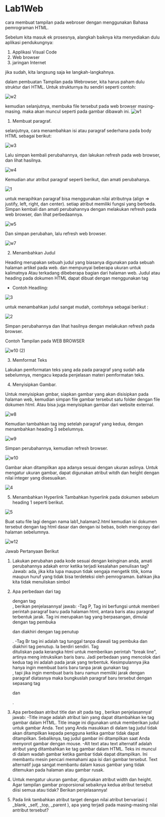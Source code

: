 # Lab1Web
cara membuat tampilan pada webroser dengan menggunakan Bahasa pemrograman HTML.

Sebelum kita masuk ek prosesnya, alangkah baiknya kita menyediakan dulu aplikasi pendukungnya:
1. Applikasi Visual Code
2. Web browser
3. jaringan Internet

jika sudah, kita langsung saja ke langkah-langkahnya.

dalam pembuatan Tampilan pada Webrowser, kita harus paham dulu struktur dari HTML. Untuk strukturnya itu sendiri seperti contoh:

![w2](https://user-images.githubusercontent.com/81581236/112880748-0b8b5500-90f5-11eb-8e54-e86ea893c035.PNG)

kemudian selanjutnya, membuka file tersebut pada web browser masing-masing. maka akan muncul seperti pada gambar dibawah ini.
![w1](https://user-images.githubusercontent.com/81581236/112880984-586f2b80-90f5-11eb-9d7b-a7e5c36551dd.PNG)

1. Membuat paragraf.

selanjutnya, cara menambahkan isi atau paragraf sederhana pada body HTML sebagai berikut:


![w3](https://user-images.githubusercontent.com/81581236/112881616-1befff80-90f6-11eb-9336-69ae481dea96.PNG)

Lalu simpan kembali perubahannya, dan lakukan refresh pada web browser, dan lihat hasilnya.

![w4](https://user-images.githubusercontent.com/81581236/112882167-d122b780-90f6-11eb-872d-f8ba2ffc1599.PNG)

Kemudian atur atribut paragraf seperti berikut, dan amati perubahanya.

![1](https://user-images.githubusercontent.com/81581236/112882693-7b024400-90f7-11eb-81ad-8483f2a8ea8b.PNG)


untuk merapihkan paragraf bisa menggunakan nilai atributnya (align => justify, left, right, dan center). setiap atribut memiliki fungsi yang berbeda.
Simpan kembali dan amati perubahannya dengan melakukan refresh pada web browser, dan lihat perbedaannya.

![w5](https://user-images.githubusercontent.com/81581236/112884309-91110400-90f9-11eb-8c8d-8fa89e8a70ef.PNG)


Dan simpan perubahan, lalu refresh web browser.

![w7](https://user-images.githubusercontent.com/81581236/112884409-ad14a580-90f9-11eb-817b-75dd0f71104b.PNG)


2. Menambahkan Judul

Heading merupakan sebuah judul yang biasanya digunakan pada sebuah halaman artikel pada web. dan mempunyai beberapa ukuran untuk kalimatnya
Atau terkadang dibeberapa bagian dari halaman web.
Judul atau heading pada dokumen HTML dapat dibuat dengan menggunakan tag

 - Contoh Headling:

![3](https://user-images.githubusercontent.com/81581236/112883786-ebf62b80-90f8-11eb-8c70-5314199c6e4e.PNG)


  
untuk menambahkan judul sangat mudah, contohnya sebagai berikut :

![2](https://user-images.githubusercontent.com/81581236/112883048-f7952280-90f7-11eb-91fc-2447e7250b2e.PNG)

Simpan perubahannya dan lihat hasilnya dengan melakukan refresh pada browser.


Contoh Tampilan pada WEB BROWSER

![w10 (2)](https://user-images.githubusercontent.com/81581236/112886038-a0914c80-90fb-11eb-8e09-e5a1a0c5ecb4.PNG)

3. Memformat Teks

Lakukan pemformatan teks yang ada pada paragraf yang sudah ada sebelumnya, mengacu kepada
penjelasan materi pemformatan teks.

4. Menyisipkan Gambar.

Untuk menyisipkan gmbar, siapkan gambar yang akan disisipkan pada halaman web, kemudian
simpan file gambar tersebut satu folder dengan file dokumen html. Atau bisa juga menyisipkan
gambar dari website external.

![w8](https://user-images.githubusercontent.com/81581236/112884927-4d6aca00-90fa-11eb-9744-7c46713cba3f.PNG)

Kemudian tambahkan tag img setelah paragraf yang kedua, dengan menambahkan heading 3
sebelumnya.

![w9](https://user-images.githubusercontent.com/81581236/112885035-6ffce300-90fa-11eb-94c5-583c346f590c.PNG)


Simpan perubahannya, kemudian refresh browser.

![w10](https://user-images.githubusercontent.com/81581236/112884727-0da3e280-90fa-11eb-85bf-c8d9c7ffa3ec.PNG)

Gambar akan ditampilkan apa adanya sesuai dengan ukuran aslinya. Untuk mengatur ukuran
gambar, dapat digunakan atribut witdh dan height dengan nilai integer yang disesuaikan.

![4](https://user-images.githubusercontent.com/81581236/112885392-e7327700-90fa-11eb-8361-4b94c12807a4.PNG)

5. Menambahkan Hyperlink
Tambahkan hyperlink pada dokumen sebelum heading 1 seperti berikut.

![5](https://user-images.githubusercontent.com/81581236/112885611-282a8b80-90fb-11eb-8c9c-b8b7ec729c50.PNG)


Buat satu file lagi dengan nama lab1_halaman2.html kemudian isi dokumen tersebut dengan tag
html dasar dan dengan isi bebas, boleh mengcopy dari halaman sebelumnya.

![w12](https://user-images.githubusercontent.com/81581236/112885786-5c05b100-90fb-11eb-9c3f-19de5f689145.PNG)










Jawab Pertanyaan Berikut
1. Lakukan perubahan pada kode sesuai dengan keinginan anda, amati perubahannya adakah
error ketika terjadi kesalahan penulisan tag?
Jawab:
ada, jika kita lupa maupun tidak sengaja mengetik titik, koma maupun huruf yang tidak bisa terdeteksi oleh pemrograman. bahkan jika kita tidak menuliskan simbol
2. Apa perbedaan dari tag <p> dengan tag <br>, berikan penjelasannya!
jawab:
-Tag P,
 Tag ini berfungsi untuk memberi perintah paragraf baru pada halaman html, antara baris atau paragraf terbentuk jarak.
 Tag ini merupakan tag yang berpasangan, dimulai dengan tag pembuka <p> dan diakhiri dengan tag penutup</p> . 
-Tag Br
 tag ini adalah tag tunggal tanpa diawali tag pembuka dan diakhiri tag penutup. Ia berdiri sendiri.
 Tag <br/>  dituliskan pada kerangka html untuk memberikan perintah "break line", artinya meng intruksikan baris baru.
Jadi perbedaan yang mencolok dari kedua tag ini adalah pada jarak yang terbentuk.
Kesimpulannya jika hanya ingin membuat baris baru tanpa jarak gunakan tag <br/> , tapi jika ingin membuat baris baru namun memiliki jarak dengan paragraf diatasnya maka bungkuslah paragraf baru tersebut dengan sepasang tag <p>  dan </p>.
 
3. Apa perbedaan atribut title dan alt pada tag <img>, berikan penjelasannya!
jawab:
-Title image adalah atribut lain yang dapat ditambahkan ke tag gambar dalam HTML. Title image ini digunakan untuk memberikan judul untuk gambar Anda. Text yang Anda masukkan di dalam tag judul tidak akan ditampilkan kepada pengguna ketika gambar tidak dapat ditampilkan. Sebaliknya, tag judul gambar ini ditampilkan saat Anda menyorot gambar dengan mouse.
-Alt text atau text alternatif adalah atribut yang ditambahkan ke tag gambar dalam HTML. Teks ini muncul di dalam wadah gambar ketika gambar tidak dapat ditampilkan. Ini membantu mesin pencari memahami apa isi dari gambar tersebut. Text alternatif juga sangat membantu dalam kasus gambar yang tidak ditemukan pada halaman atau gambar rusak.
4. Untuk mengatur ukuran gambar, digunakan atribut width dan height. Agar tampilan gambar
proporsional sebaiknya kedua atribut tersebut diisi semua atau tidak? Berikan penjelasannya!
5. Pada link tambahkan atribut target dengan nilai atribut bervariasi ( _blank, _self, _top,
_parent ), apa yang terjadi pada masing-masing nilai antribut tersebut?

